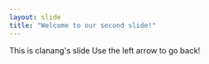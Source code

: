 ```yaml
---
layout: slide
title: "Welcome to our second slide!"
---
```

This is clanang's slide
Use the left arrow to go back!